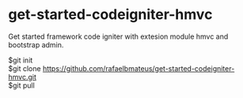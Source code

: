 # get-started-codeigniter-hmvc
Get started framework code igniter with extesion module hmvc and bootstrap admin.

$git init
<br>
$git clone https://github.com/rafaelbmateus/get-started-codeigniter-hmvc.git
<br>
$git pull
